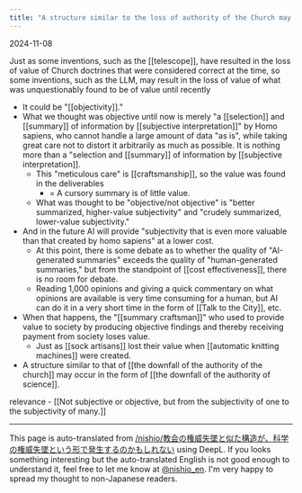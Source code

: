 ```yaml
---
title: "A structure similar to the loss of authority of the Church may occur in the form of the loss of authority of science"
---
```


2024-11-08

Just as some inventions, such as the [[telescope]], have resulted in the loss of value of Church doctrines that were considered correct at the time, so some inventions, such as the LLM, may result in the loss of value of what was unquestionably found to be of value until recently
- It could be "[[objectivity]]."
- What we thought was objective until now is merely "a [[selection]] and [[summary]] of information by [[subjective interpretation]]" by Homo sapiens, who cannot handle a large amount of data "as is", while taking great care not to distort it arbitrarily as much as possible. It is nothing more than a "selection and [[summary]] of information by [[subjective interpretation]].
    - This "meticulous care" is [[craftsmanship]], so the value was found in the deliverables
        - = A cursory summary is of little value.
    - What was thought to be "objective/not objective" is "better summarized, higher-value subjectivity" and "crudely summarized, lower-value subjectivity."
- And in the future AI will provide "subjectivity that is even more valuable than that created by homo sapiens" at a lower cost.
    - At this point, there is some debate as to whether the quality of "AI-generated summaries" exceeds the quality of "human-generated summaries," but from the standpoint of [[cost effectiveness]], there is no room for debate.
    - Reading 1,000 opinions and giving a quick commentary on what opinions are available is very time consuming for a human, but AI can do it in a very short time in the form of [[Talk to the City]], etc.
- When that happens, the "[[summary craftsman]]" who used to provide value to society by producing objective findings and thereby receiving payment from society loses value.
    - Just as [[sock artisans]] lost their value when [[automatic knitting machines]] were created.
- A structure similar to that of [[the downfall of the authority of the church]] may occur in the form of [[the downfall of the authority of science]].


relevance
    - [[Not subjective or objective, but from the subjectivity of one to the subjectivity of many.]]

---
This page is auto-translated from [/nishio/教会の権威失墜と似た構造が、科学の権威失墜という形で発生するのかもしれない](https://scrapbox.io/nishio/教会の権威失墜と似た構造が、科学の権威失墜という形で発生するのかもしれない) using DeepL. If you looks something interesting but the auto-translated English is not good enough to understand it, feel free to let me know at [@nishio_en](https://twitter.com/nishio_en). I'm very happy to spread my thought to non-Japanese readers.